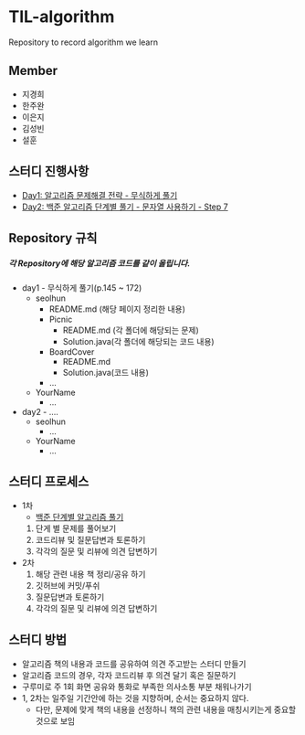 # TIL-algorithm
Repository to record algorithm we learn

## Member
- 지경희
- 한주완
- 이은지
- 김성빈
- 설훈

## 스터디 진행사항
- [Day1: 알고리즘 문제해결 전략 - 무식하게 풀기](https://github.com/Seolhun/TIL-algorithm/tree/master/day1/)
- [Day2: 백준 알고리즘 단계별 풀기 - 문자열 사용하기 - Step 7](https://github.com/Seolhun/TIL-algorithm/tree/master/day2/)

## Repository 규칙
##### 각 Repository에 해당 알고리즘 코드를 같이 올립니다.
- day1 - 무식하게 풀기(p.145 ~ 172)
    - seolhun
        - README.md (해당 페이지 정리한 내용)
        - Picnic
            - README.md (각 폴더에 해당되는 문제)
            - Solution.java(각 폴더에 해당되는 코드 내용)
        - BoardCover
            - README.md
            - Solution.java(코드 내용)
        - ...
    - YourName
        - ...
- day2 - ....
    - seolhun
        - ...
    - YourName
        - ...

## 스터디 프로세스
- 1차
    - [백준 단계별 알고리즘 풀기](https://www.acmicpc.net/step)
    1. 단게 별 문제를 풀어보기
    2. 코드리뷰 및 질문답변과 토론하기
    3. 각각의 질문 및 리뷰에 의견 답변하기
- 2차
    1. 해당 관련 내용 책 정리/공유 하기
    2. 깃허브에 커밋/푸쉬 
    3. 질문답변과 토론하기
    4. 각각의 질문 및 리뷰에 의견 답변하기

## 스터디 방법
- 알고리즘 책의 내용과 코드를 공유하여 의견 주고받는 스터디 만들기
- 알고리즘 코드의 경우, 각자 코드리뷰 후 의견 달기 혹은 질문하기
- 구루미로 주 1회 화면 공유와 통화로 부족한 의사소통 부분 채워나가기
- 1, 2차는 일주일 기간안에 하는 것을 지향하며, 순서는 중요하지 않다.
    - 다만, 문제에 맞게 책의 내용을 선정하니 책의 관련 내용을 매칭시키는게 중요할 것으로 보임